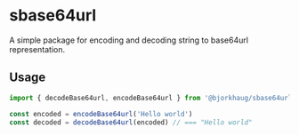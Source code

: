 # sbase64url

A simple package for encoding and decoding string to base64url representation.

## Usage

```typescript
import { decodeBase64url, encodeBase64url } from '@bjorkhaug/sbase64url'

const encoded = encodeBase64url('Hello world')
const decoded = decodeBase64url(encoded) // === "Hello world"
```
